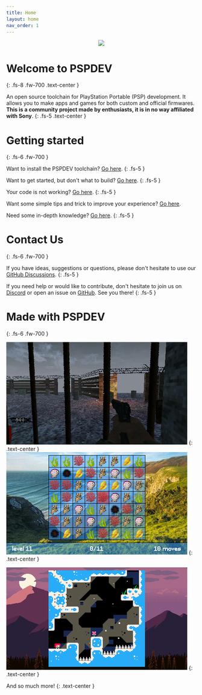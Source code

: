 ```yaml
---
title: Home
layout: home
nav_order: 1
---
```


<center><img src="images/pspdev.ico" width="64px" /></center>

# Welcome to PSPDEV
{: .fs-8 .fw-700 .text-center }


An open source toolchain for PlayStation Portable (PSP) development. It allows you to make apps and games for both custom and official firmwares. **This is a community project made by enthusiasts, it is in no way affiliated with Sony**.
{: .fs-5 .text-center }

# Getting started
{: .fs-6 .fw-700 }

Want to install the PSPDEV toolchain? [Go here](installation.html).
{: .fs-5 }

Want to get started, but don't what to build? [Go here](basic_programs.html).
{: .fs-5 }

Your code is not working? [Go here](debugging.html).
{: .fs-5 }

Want some simple tips and trick to improve your experience? [Go here](tips_tricks.html).

Need some in-depth knowledge? [Go here](documentation.html).
{: .fs-5 }

# Contact Us
{: .fs-6 .fw-700 }

If you have ideas, suggestions or questions, please don't hesitate to use our [GitHub Discussions](https://github.com/pspdev/pspdev/discussions).
{: .fs-5 }

If you need help or would like to contribute, don't hesitate to join us on [Discord](https://discord.gg/bePrj9W) or open an issue on [GitHub](https://github.com/pspdev/pspdev/issues). See you there!
{: .fs-5 }

# Made with PSPDEV
{: .fs-6 .fw-700 }

[![nzportable screenshot](images/nzp.png)](https://github.com/nzp-team/nzportable)
{: .text-center }
[![oceanpop screenshot](images/oceanpop.png)](https://github.com/sharkwouter/oceanpop)
{: .text-center }

[![ccleste screenshot](images/ccleste.png)](https://github.com/fjtrujy/ccleste/tree/psp-fixes)
{: .text-center }

And so much more!
{: .text-center }
